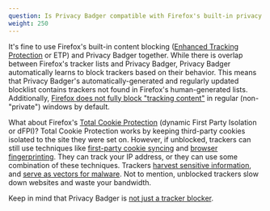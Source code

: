 ```yaml
---
question: Is Privacy Badger compatible with Firefox's built-in privacy protections?
weight: 250
---
```


It's fine to use Firefox's built-in content blocking ([Enhanced Tracking Protection](https://blog.mozilla.org/en/products/firefox/firefox-now-available-with-enhanced-tracking-protection-by-default/) or ETP) and Privacy Badger together. While there is overlap between Firefox's tracker lists and Privacy Badger, Privacy Badger automatically learns to block trackers based on their behavior. This means that Privacy Badger's automatically-generated and regularly updated blocklist contains trackers not found in Firefox's human-generated lists. Additionally, [Firefox does not fully block "tracking content"](https://support.mozilla.org/en-US/kb/enhanced-tracking-protection-firefox-desktop#w_what-enhanced-tracking-protection-blocks) in regular (non-"private") windows by default.

What about Firefox's [Total Cookie Protection](https://blog.mozilla.org/en/products/firefox/firefox-rolls-out-total-cookie-protection-by-default-to-all-users-worldwide/) (dynamic First Party Isolation or dFPI)? Total Cookie Protection works by keeping third-party cookies isolated to the site they were set on. However, if unblocked, trackers can still use techniques like [first-party cookie syncing](https://arxiv.org/abs/2208.12370) and [browser fingerprinting](https://securehomes.esat.kuleuven.be/~gacar/persistent/). They can track your IP address, or they can use some combination of these techniques. Trackers [harvest sensitive information](https://freedom-to-tinker.com/2020/07/14/can-the-exfiltration-of-personal-data-by-web-trackers-be-stopped/), and [serve as vectors for malware](https://en.wikipedia.org/wiki/Malvertising). Not to mention, unblocked trackers slow down websites and waste your bandwidth.

Keep in mind that Privacy Badger is [not just a tracker blocker](#Is-Privacy-Badger-compatible-with-other-extensions%2c-including-other-adblockers).
